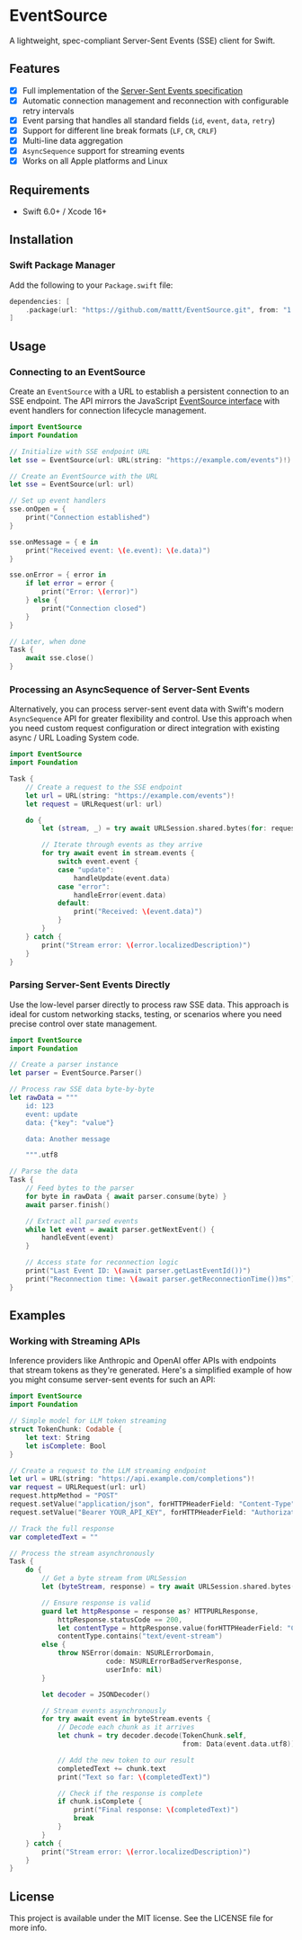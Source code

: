 # EventSource

A lightweight, spec-compliant Server-Sent Events (SSE) client for Swift.

## Features

- [x] Full implementation of the [Server-Sent Events specification][spec]
- [x] Automatic connection management and reconnection with configurable retry intervals
- [x] Event parsing that handles all standard fields (`id`, `event`, `data`, `retry`)
- [x] Support for different line break formats (`LF`, `CR`, `CRLF`)
- [x] Multi-line data aggregation
- [x] `AsyncSequence` support for streaming events
- [x] Works on all Apple platforms and Linux

## Requirements

- Swift 6.0+ / Xcode 16+

## Installation

### Swift Package Manager

Add the following to your `Package.swift` file:

```swift
dependencies: [
    .package(url: "https://github.com/mattt/EventSource.git", from: "1.3.0")
]
```

## Usage

### Connecting to an EventSource

Create an `EventSource` with a URL to establish
a persistent connection to an SSE endpoint.
The API mirrors the JavaScript [EventSource interface][mdn]
with event handlers for connection lifecycle management.

```swift
import EventSource
import Foundation

// Initialize with SSE endpoint URL
let sse = EventSource(url: URL(string: "https://example.com/events")!)

// Create an EventSource with the URL
let sse = EventSource(url: url)

// Set up event handlers
sse.onOpen = {
    print("Connection established")
}

sse.onMessage = { e in
    print("Received event: \(e.event): \(e.data)")
}

sse.onError = { error in
    if let error = error {
        print("Error: \(error)")
    } else {
        print("Connection closed")
    }
}

// Later, when done
Task {
    await sse.close()
}
```

### Processing an AsyncSequence of Server-Sent Events

Alternatively, you can process server-sent event data with
Swift's modern `AsyncSequence` API for greater flexibility and control.
Use this approach when you need custom request configuration
or direct integration with existing async / URL Loading System code.

```swift
import EventSource
import Foundation

Task {
    // Create a request to the SSE endpoint
    let url = URL(string: "https://example.com/events")!
    let request = URLRequest(url: url)

    do {
        let (stream, _) = try await URLSession.shared.bytes(for: request)

        // Iterate through events as they arrive
        for try await event in stream.events {
            switch event.event {
            case "update":
                handleUpdate(event.data)
            case "error":
                handleError(event.data)
            default:
                print("Received: \(event.data)")
            }
        }
    } catch {
        print("Stream error: \(error.localizedDescription)")
    }
}
```

### Parsing Server-Sent Events Directly

Use the low-level parser directly to process raw SSE data.
This approach is ideal for custom networking stacks, testing,
or scenarios where you need precise control over state management.

```swift
import EventSource
import Foundation

// Create a parser instance
let parser = EventSource.Parser()

// Process raw SSE data byte-by-byte
let rawData = """
    id: 123
    event: update
    data: {"key": "value"}

    data: Another message

    """.utf8

// Parse the data
Task {
    // Feed bytes to the parser
    for byte in rawData { await parser.consume(byte) }
    await parser.finish()

    // Extract all parsed events
    while let event = await parser.getNextEvent() {
        handleEvent(event)
    }

    // Access state for reconnection logic
    print("Last Event ID: \(await parser.getLastEventId())")
    print("Reconnection time: \(await parser.getReconnectionTime())ms")
}
```

## Examples

### Working with Streaming APIs

Inference providers like Anthropic and OpenAI offer APIs
with endpoints that stream tokens as they're generated.
Here's a simplified example of how you might consume server-sent events
for such an API:

```swift
import EventSource
import Foundation

// Simple model for LLM token streaming
struct TokenChunk: Codable {
    let text: String
    let isComplete: Bool
}

// Create a request to the LLM streaming endpoint
let url = URL(string: "https://api.example.com/completions")!
var request = URLRequest(url: url)
request.httpMethod = "POST"
request.setValue("application/json", forHTTPHeaderField: "Content-Type")
request.setValue("Bearer YOUR_API_KEY", forHTTPHeaderField: "Authorization")

// Track the full response
var completedText = ""

// Process the stream asynchronously
Task {
    do {
        // Get a byte stream from URLSession
        let (byteStream, response) = try await URLSession.shared.bytes(for: request)

        // Ensure response is valid
        guard let httpResponse = response as? HTTPURLResponse,
            httpResponse.statusCode == 200,
            let contentType = httpResponse.value(forHTTPHeaderField: "Content-Type"),
            contentType.contains("text/event-stream")
        else {
            throw NSError(domain: NSURLErrorDomain,
                        code: NSURLErrorBadServerResponse,
                        userInfo: nil)
        }

        let decoder = JSONDecoder()

        // Stream events asynchronously
        for try await event in byteStream.events {
            // Decode each chunk as it arrives
            let chunk = try decoder.decode(TokenChunk.self,
                                           from: Data(event.data.utf8))

            // Add the new token to our result
            completedText += chunk.text
            print("Text so far: \(completedText)")

            // Check if the response is complete
            if chunk.isComplete {
                print("Final response: \(completedText)")
                break
            }
        }
    } catch {
        print("Stream error: \(error.localizedDescription)")
    }
}
```

## License

This project is available under the MIT license.
See the LICENSE file for more info.

[mdn]: https://developer.mozilla.org/en-US/docs/Web/API/EventSource
[spec]: https://html.spec.whatwg.org/multipage/server-sent-events.html#the-eventsource-interface